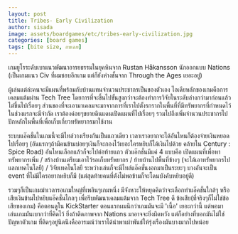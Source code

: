 ```yaml
---
layout: post
title: Tribes- Early Civilization
author: sisada
image: assets/boardgames/etc/tribes-early-civilization.jpg
categories: [board games]
tags: [bite size, กบเฉย]
---
```

เกมยูโรระดับเบาแนวพัฒนาอารยธรรมในยุคหินจาก Rustan Håkansson นักออกแบบ Nations (เป็นเกมแนว Civ ที่ผมชอบอีกเกม แต่ก็ยังห่างชั้นจาก Through the Ages เยอะอยู่)

ผู้เล่นแต่ล่ะคนจะมีแผนที่พร้อมกับบ้านแทนจำนวนประชากรเป็นของตัวเอง ไอเดียหลักของเกมคือการเคลมแต้มผ่าน Tech Tree โดยการที่จะขึ้นไปขั้นสูงกว่าจะต้องทำการวิจัยในระดับล่างกว่ามาก่อนแล้วไต่ขึ้นไปเรื่อยๆ ส่วนของที่จะเอามาเคลมจะมาจากการที่เราไปตั้งรกรากในพื้นที่ที่มีทรัพยากรที่กำหนดไว้ ในช่วงแรกจะมีจำกัด เราต้องค่อยๆขยายดินแดนเปิดแผนที่ไปเรื่อยๆ รวมไปถึงเพิ่มจำนวนประชากรไปปักหลักในพื้นที่เพื่อเก็บเกี่ยวทรัพยากรมาใช้งาน

ระบบแอ๊คชั่นในเกมนี้จะมีไทล์วางเรียงกันเป็นแถวเดียว เวลาเราอยากจะได้อันไหนก็ต้องจ่ายเงินหยอดไปเรื่อยๆ (อันแรกๆถ้ามีคนข้ามบ่อยๆเงินก็จะกองไว้เยอะใครหยิบก็ได้เงินไปด้วย คล้ายใน Century : Spice Road) อันไหนเลือกแล้วก็จะไปต่อท้ายแถว ตัวแอ๊กชั่นมีแค่ 4 แบบคือ เปิดแผนที่เพื่อหาทรัพยากรเพิ่ม / สร้างบ้านเตรียมเอาไว้รอเก็บทรัพยากร / ย้ายบ้านไปพื้นที่ข้างๆ (จะได้เอาทรัพยากรไปแลกเทคโนโลยี) / วิจัยเทคโนโลยี ระหว่างเล่นก็จะมีไทล์แอ๊คชั่นงอกมาเป็นระยะๆ บางอันจะเป็น event ที่ไม่มีใครอยากหยิบก็มี (แต่สุดท้ายคนที่ตังไม่พอข้ามก็จะโดนบังคับหยิบอยู่ดี)

รวมๆก็เป็นเกมฆ่าเวลารอเกมใหญ่ที่เพลินๆเกมหนึ่ง มีจังหวะให้หยุดคิดว่าจะเลือกทำแอ๊คชั่นใกล้ๆ หรือเสียเงินข้ามไปหยิบแอ๊คชั่นไกลๆ เพื่อรีบพัฒนาเคลมแต้มจาก Tech Tree ดี ข้อเสีย(ที่จริงๆก็ไม่ใช่ข้อเสียของเกม) คือตอนดูใน KickStarter ตอนแรกผมนึกว่าเกมมันจะมี 'เนื้อ' เยอะกว่านี้ แต่พอมาเล่นเกมมันเบากว่าที่คิดไว้ ยิ่งถ้าติดภาพจาก Nations มาอาจจะยิ่งผิดหวัง แต่ก็อย่างที่บอกมันไม่ใช่ปัญหาตัวเกม ที่ติดๆอยู่นิดนึงคืออารมณ์ว่าเราได้นำพาเผ่าพันธ์ให้รุ่งเรืองมันบางมากไปหน่อย
